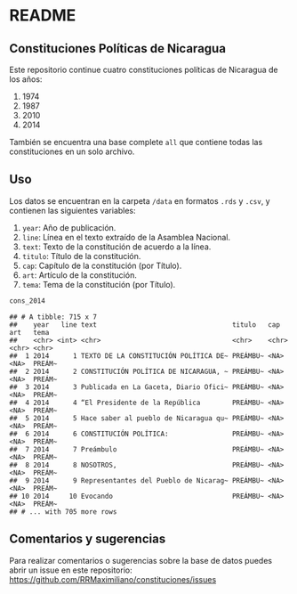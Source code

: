 README
================

## Constituciones Políticas de Nicaragua

Este repositorio continue cuatro constituciones políticas de Nicaragua
de los años:

1.  1974
2.  1987
3.  2010
4.  2014

También se encuentra una base complete `all` que contiene todas las
constituciones en un solo archivo.

## Uso

Los datos se encuentran en la carpeta `/data` en formatos `.rds` y
`.csv`, y contienen las siguientes variables:

1.  `year`: Año de publicación.
2.  `line`: Línea en el texto extraído de la Asamblea Nacional.
3.  `text`: Texto de la constitución de acuerdo a la línea.
4.  `titulo`: Título de la constitución.
5.  `cap`: Capítulo de la constitución (por Título).
6.  `art`: Artículo de la constitución.
7.  `tema`: Tema de la constitución (por Título).

``` r
cons_2014
```

    ## # A tibble: 715 x 7
    ##    year   line text                                  titulo   cap   art   tema  
    ##    <chr> <int> <chr>                                 <chr>    <chr> <chr> <chr> 
    ##  1 2014      1 TEXTO DE LA CONSTITUCIÓN POLÍTICA DE~ PREÁMBU~ <NA>  <NA>  PREÁM~
    ##  2 2014      2 CONSTITUCIÓN POLÍTICA DE NICARAGUA, ~ PREÁMBU~ <NA>  <NA>  PREÁM~
    ##  3 2014      3 Publicada en La Gaceta, Diario Ofici~ PREÁMBU~ <NA>  <NA>  PREÁM~
    ##  4 2014      4 “El Presidente de la República        PREÁMBU~ <NA>  <NA>  PREÁM~
    ##  5 2014      5 Hace saber al pueblo de Nicaragua qu~ PREÁMBU~ <NA>  <NA>  PREÁM~
    ##  6 2014      6 CONSTITUCIÓN POLÍTICA:                PREÁMBU~ <NA>  <NA>  PREÁM~
    ##  7 2014      7 Preámbulo                             PREÁMBU~ <NA>  <NA>  PREÁM~
    ##  8 2014      8 NOSOTROS,                             PREÁMBU~ <NA>  <NA>  PREÁM~
    ##  9 2014      9 Representantes del Pueblo de Nicarag~ PREÁMBU~ <NA>  <NA>  PREÁM~
    ## 10 2014     10 Evocando                              PREÁMBU~ <NA>  <NA>  PREÁM~
    ## # ... with 705 more rows

## Comentarios y sugerencias

Para realizar comentarios o sugerencias sobre la base de datos puedes
abrir un issue en este repositorio:
<https://github.com/RRMaximiliano/constituciones/issues>
